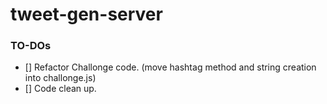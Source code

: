 # tweet-gen-server
### TO-DOs
- [] Refactor Challonge code. (move hashtag method and string creation into challonge.js)
- [] Code clean up.